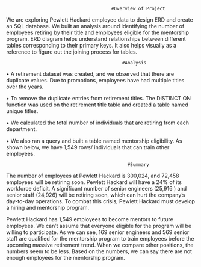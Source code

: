                                            #Overview of Project

We are exploring Pewlett Hackard employee data to design ERD and create an SQL database. We built an analysis around identifying the number of employees retiring by their title and employees eligible for the mentorship program. 
ERD diagram helps understand relationships between different tables corresponding to their primary keys. It also helps visually as a reference to figure out the joining process for tables.

                                               #Analysis

•	A retirement dataset was created, and we observed that there are duplicate values. Due to promotions, employees have had multiple titles over the years. 

•	To remove the duplicate entries from retirement titles. The DISTINCT ON function was used on the retirement title table and created a table named unique titles. 

•	We calculated the total number of individuals that are retiring from each department. 

•	We also ran a query and built a table named mentorship eligibility. As shown below, we have 1,549 rows/ individuals that can train other employees.   


                                                 #Summary

The number of employees at Pewlett Hackard is 300,024, and 72,458 employees will be retiring soon. Pewlett Hackard will have a 24% of its workforce deficit. A significant number of senior engineers (25,916 ) and senior staff (24,926) will be retiring soon, which can hurt the company’s day-to-day operations. To combat this crisis, Pewlett Hackard must develop a hiring and mentorship program. 

Pewlett Hackard has 1,549 employees to become mentors to future employees. We can’t assume that everyone eligible for the program will be willing to participate. As we can see, 169 senior engineers and 569 senior staff are qualified for the mentorship program to train employees before the upcoming massive retirement trend. When we compare other positions, the numbers seem to be less. Based on the numbers, we can say there are not enough employees for the mentorship program.

